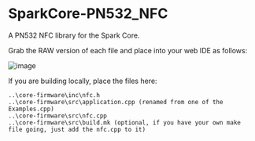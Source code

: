 SparkCore-PN532_NFC
===================

A PN532 NFC library for the Spark Core.

Grab the RAW version of each file and place into your web IDE as follows:

![image](http://i.imgur.com/y3hLSEy.png)

If you are building locally, place the files here:

```
..\core-firmware\inc\nfc.h
..\core-firmware\src\application.cpp (renamed from one of the Examples.cpp)
..\core-firmware\src\nfc.cpp
..\core-firmware\src\build.mk (optional, if you have your own make file going, just add the nfc.cpp to it)
```